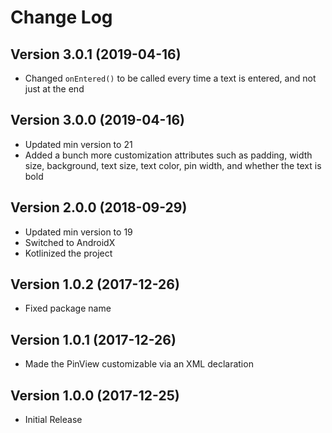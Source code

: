 # Change Log

## Version 3.0.1 (2019-04-16)

-   Changed `onEntered()` to be called every time a text is entered, and not just at the end

## Version 3.0.0 (2019-04-16)

-   Updated min version to 21
-   Added a bunch more customization attributes such as padding, width size, background, text size, text color, pin width, and whether the text is bold

## Version 2.0.0 (2018-09-29)

-   Updated min version to 19
-   Switched to AndroidX
-   Kotlinized the project

## Version 1.0.2 (2017-12-26)

-   Fixed package name

## Version 1.0.1 (2017-12-26)

-   Made the PinView customizable via an XML declaration

## Version 1.0.0 (2017-12-25)

-   Initial Release
